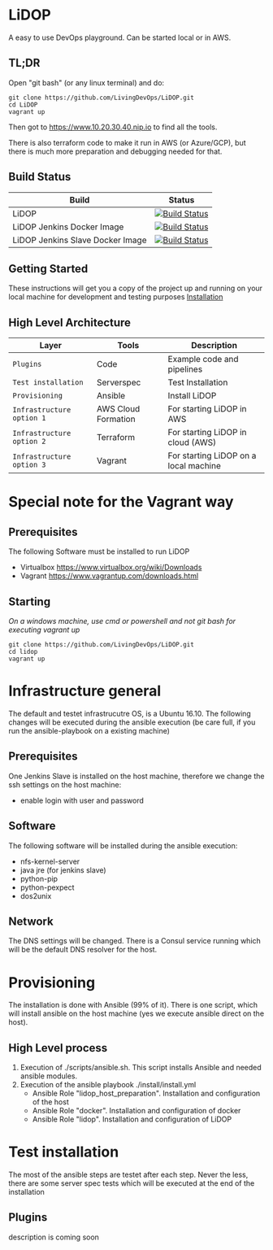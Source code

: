 # LiDOP
A easy to use DevOps playground. Can be started local or in AWS.

## TL;DR

Open "git bash" (or any linux terminal) and do:

```
git clone https://github.com/LivingDevOps/LiDOP.git
cd LiDOP
vagrant up
```
Then got to https://www.10.20.30.40.nip.io to find all the tools.

There is also terraform code to make it run in AWS (or Azure/GCP), but there is much more preparation and debugging needed for that.

## Build Status

| Build                                     | Status               
| ----------------------------------------- | -------------------
| LiDOP                                     | [![Build Status](https://dev.azure.com/llaaccssaapp/LiDOP/_apis/build/status/LivingDevOps.LiDOP?branchName=master)](https://dev.azure.com/llaaccssaapp/LiDOP/_build/latest?definitionId=1&branchName=master)               
| LiDOP Jenkins Docker Image                | [![Build Status](https://dev.azure.com/llaaccssaapp/LiDOP/_apis/build/status/LivingDevOps.LiDOP.jenkins-slave-docker?branchName=master)](https://dev.azure.com/llaaccssaapp/LiDOP/_build/latest?definitionId=5&branchName=master)
| LiDOP Jenkins Slave Docker Image          | [![Build Status](https://dev.azure.com/llaaccssaapp/LiDOP/_apis/build/status/LivingDevOps.LiDOP.jenkins?branchName=master)](https://dev.azure.com/llaaccssaapp/LiDOP/_build/latest?definitionId=4&branchName=master)


## Getting Started
These instructions will get you a copy of the project up and running on your local machine for development and testing purposes
[Installation](./install/Readme.md)

## High Level Architecture
| Layer                     | Tools               | Description
| ------------------------- | ------------------- | ----------------------
| `Plugins`                 | Code                | Example code and pipelines
| `Test installation`       | Serverspec          | Test Installation
| `Provisioning`            | Ansible             | Install LiDOP
| `Infrastructure option 1` | AWS Cloud Formation | For starting LiDOP in AWS
| `Infrastructure option 2` | Terraform           | For starting LiDOP in cloud (AWS)
| `Infrastructure option 3` | Vagrant             | For starting LiDOP on a local machine

# Special note for the Vagrant way

## Prerequisites
The following Software must be installed to run LiDOP
- Virtualbox https://www.virtualbox.org/wiki/Downloads
- Vagrant https://www.vagrantup.com/downloads.html

## Starting
*On a windows machine, use cmd or powershell and not git bash for executing vagrant up*
```
git clone https://github.com/LivingDevOps/LiDOP.git
cd lidop
vagrant up
```

# Infrastructure general
The default and testet infrastrucutre OS, is a Ubuntu 16.10.
The following changes will be executed during the ansible execution (be care full, if you run the ansible-playbook on a existing machine)

## Prerequisites
One Jenkins Slave is installed on the host machine, therefore we change the ssh settings on the host machine:
- enable login with user and password

## Software
The following software will be installed during the ansible execution:
- nfs-kernel-server
- java jre (for jenkins slave)
- python-pip
- python-pexpect
- dos2unix

## Network
The DNS settings will be changed. There is a Consul service running which will be the default DNS resolver for the host.

# Provisioning
The installation is done with Ansible (99% of it). There is one script, which will install ansible on the host machine (yes we execute ansible direct on the host).

## High Level process
1. Execution of ./scripts/ansible.sh. This script installs Ansible and needed ansible modules.
2. Execution of the ansible playbook ./install/install.yml
    - Ansible Role "lidop_host_preparation". Installation and configuration of the host
    - Ansible Role "docker". Installation and configuration of docker
    - Ansible Role "lidop". Installation and configuration of LiDOP

# Test installation
The most of the ansible steps are testet after each step. Never the less, there are some server spec tests which will be executed at the end of the installation

## Plugins
description is coming soon
